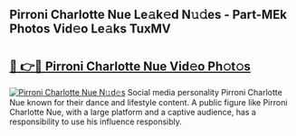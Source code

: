 ## Pirroni Charlotte Nue Le𝚊k𝚎d N𝚞𝚍es - Part-MEk Photos Vid𝚎o Le𝚊ks TuxMV

# <h2><a href="http://fb104qf.evod.top/?m=Pirroni+Charlotte+Nue">🔗 👉🔴 Pirroni Charlotte Nue Vid𝚎o Ph𝚘t𝚘s</a></h2>

[![Pirroni Charlotte Nue N𝚞d𝚎s](https://i.imgur.com/8V9OHl7.gif)](http://fb104qf.evod.top/?m=Pirroni+Charlotte+Nue)
Social media personality Pirroni Charlotte Nue known for their dance and lifestyle content. A public figure like Pirroni Charlotte Nue, with a large platform and a captive audience, has a responsibility to use his influence responsibly. 

